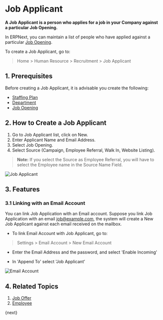 <!-- add-breadcrumbs -->
# Job Applicant

**A Job Applicant is a person who applies for a job in your Company against a particular Job Opening.** 

In ERPNext, you can maintain a list of people who have applied against a particular [Job Opening](/docs/user/manual/en/human-resources/job-opening).

To create a Job Applicant, go to:

> Home > Human Resource > Recruitment > Job Applicant 


## 1. Prerequisites

Before creating a Job Applicant, it is advisable you create the following:

* [Staffing Plan](/docs/user/manual/en/human-resources/staffing-plan)
* [Department](/docs/user/manual/en/human-resources/department)
* [Job Opening](/docs/user/manual/en/human-resources/job-opening)

## 2. How to Create a Job Applicant

1. Go to Job Applicant list, click on New.
1. Enter Applicant Name and Email Address.
1. Select Job Opening.
1. Select Source (Campaign, Employee Referral, Walk In, Website Listing).

> **Note:** If you select the Source as Employee Referral, you will have to select the Employee name in the Source Name Field.

<img class="screenshot" alt="Job Applicant" src="{{docs_base_url}}/v12/assets/img/human-resources/job-applicant.png">

## 3. Features

### 3.1 Linking with an Email Account

You can link Job Application with an Email account.
Suppose you link Job Application with an email job@example.com, the 
system will create a New Job Applicant against each email received on the mailbox.

* To link Email Account with Job Applicant, go to:

> Settings > Email Account > New Email Account

* Enter the Email Address and the password, and select 'Enable Incoming'

* In 'Append To' select 'Job Applicant'

<img class="screenshot" alt="Email Account" src="{{docs_base_url}}/v12/assets/img/human-resources/email-account.png">

## 4. Related Topics

1. [Job Offer](/docs/user/manual/en/human-resources/job-offer)
1. [Employee](/docs/user/manual/en/human-resources/employee)

{next}
